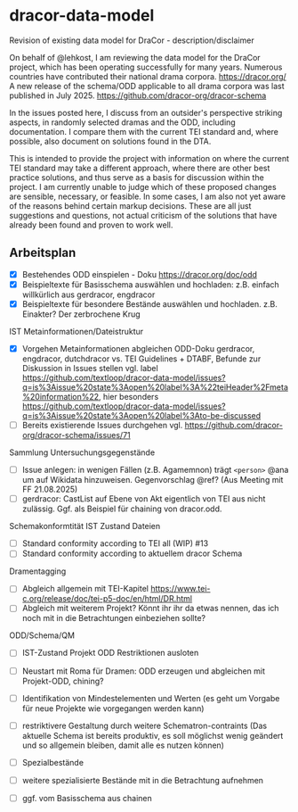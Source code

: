 # dracor-data-model
Revision of existing data model for DraCor - description/disclaimer

On behalf of @lehkost, I am reviewing the data model for the DraCor project, which has been operating successfully for many years. Numerous countries have contributed their national drama corpora. https://dracor.org/
A new release of the schema/ODD applicable to all drama corpora was last published in July 2025. https://github.com/dracor-org/dracor-schema

In the issues posted here, I discuss from an outsider's perspective striking aspects, in randomly selected dramas and the ODD, including documentation. I compare them with the current TEI standard and, where possible, also document on solutions found in the DTA.

This is intended to provide the project with information on where the current TEI standard may take a different approach, where there are other best practice solutions, and thus serve as a basis for discussion within the project. 
I am currently unable to judge which of these proposed changes are sensible, necessary, or feasible. In some cases, I am also not yet aware of the reasons behind certain markup decisions. 
These are all just suggestions and questions, not actual criticism of the solutions that have already been found and proven to work well.


## Arbeitsplan

- [x] Bestehendes ODD einspielen - Doku https://dracor.org/doc/odd
- [x] Beispieltexte für Basisschema auswählen und hochladen: z.B. einfach willkürlich aus gerdracor, engdracor
- [x] Beispieltexte für besondere Bestände auswählen und hochladen.  z.B. Einakter? Der zerbrochene Krug

IST
Metainformationen/Dateistruktur
- [x] Vorgehen Metainformationen abgleichen ODD-Doku gerdracor, engdracor, dutchdracor vs. TEI Guidelines + DTABF, Befunde zur Diskussion in Issues stellen vgl. label https://github.com/textloop/dracor-data-model/issues?q=is%3Aissue%20state%3Aopen%20label%3A%22teiHeader%2Fmeta%20information%22, hier besonders https://github.com/textloop/dracor-data-model/issues?q=is%3Aissue%20state%3Aopen%20label%3Ato-be-discussed  
- [ ] Bereits existierende Issues durchgehen vgl. https://github.com/dracor-org/dracor-schema/issues/71

Sammlung Untersuchungsgegenstände
 - [ ] Issue anlegen: in wenigen Fällen (z.B. Agamemnon) trägt `<person>` @ana um auf Wikidata hinzuweisen. Gegenvorschlag @ref? (Aus Meeting mit FF
 21.08.2025)
 - [ ] gerdracor: CastList auf Ebene von Akt eigentlich von TEI aus nicht zulässig. Ggf. als Beispiel für chaining von dracor.odd.       
       
Schemakonformtität IST Zustand Dateien
- [ ] Standard conformity according to TEI all (WIP) #13
- [ ] Standard conformity according to aktuellem dracor Schema 

Dramentagging
- [ ] Abgleich allgemein mit TEI-Kapitel https://www.tei-c.org/release/doc/tei-p5-doc/en/html/DR.html
- [ ] Abgleich mit weiterem Projekt? Könnt ihr ihr da etwas nennen, das ich noch mit in die Betrachtungen einbeziehen sollte?

ODD/Schema/QM
- [ ] IST-Zustand Projekt ODD Restriktionen ausloten
- [ ] Neustart mit Roma für Dramen: ODD erzeugen und abgleichen mit Projekt-ODD, chining?
- [ ] Identifikation von Mindestelementen und Werten (es geht um Vorgabe für neue Projekte wie vorgegangen werden kann)
- [ ] restriktivere Gestaltung durch weitere Schematron-contraints (Das aktuelle Schema ist bereits produktiv, es soll möglichst wenig geändert und so allgemein bleiben, damit alle es nutzen können)

- [ ] Spezialbestände
- [ ] weitere spezialisierte Bestände mit in die Betrachtung aufnehmen
- [ ] ggf. vom Basisschema aus chainen


